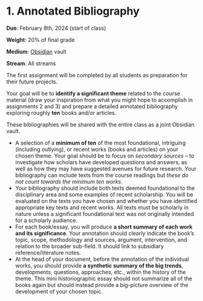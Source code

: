 # 1. Annotated Bibliography

**Due**: February 8th, 2024 (start of class)

**Weight**: 20% of final grade

**Medium**: [Obsidian](obsidian-notes.md) vault

**Stream**: All streams

The first assignment will be completed by all students as preparation for their future projects.&#x20;

Your goal will be to **identify a significant theme** related to the course material (draw your inspiration from what you might hope to accomplish in assignments 2 and 3) and prepare a detailed annotated bibliography exploring roughly **ten** books and/or articles.&#x20;

These bibliographies will be shared with the entire class as a joint Obsidian vault.&#x20;

* A selection of a **minimum of ten** of the most foundational, intriguing (including outlying), or recent works (books and articles) on your chosen theme. Your goal should be to focus on _secondary sources_ – to investigate how scholars have developed questions and answers, as well as how they may have suggested avenues for future research. Your bibliography can include texts from the course readings but _these do not count towards the minimum ten works_.&#x20;
* Your bibliography should include both texts deemed foundational to the disciplinary area and some examples of recent scholarship. You will be evaluated on the texts you have chosen and whether you have identified appropriate key texts and recent works. All texts must be scholarly in nature unless a significant foundational text was not originally intended for a scholarly audience.
* For each book/essay, you will produce **a short summary of each work and its significance**. Your annotation should clearly indicate the book’s topic, scope, methodology and sources, argument, intervention, and relation to the broader sub-field. It should link to subsidiary reference/literature notes.&#x20;
* At the head of your document, before the annotation of the individual works, you should provide **a synthetic summary of the big trends**, developments, questions, approaches, etc., within the history of the theme. This mini historiographic essay should not summarize all of the books again but should instead provide a big-picture overview of the development of your chosen topic.

&#x20;
